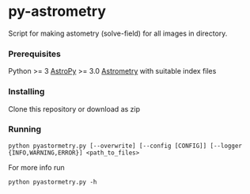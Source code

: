 # py-astrometry

Script for making astometry (solve-field) for all images in directory.

### Prerequisites
Python >= 3
[AstroPy](http://www.astropy.org/) >= 3.0
[Astrometry](http://www.astrometry.net/use.html) with suitable index files

### Installing

Clone this repository or download as zip

### Running

```
python pyastormetry.py [--overwrite] [--config [CONFIG]] [--logger {INFO,WARNING,ERROR}] <path_to_files>

```
For more info run 
```
python pyastormetry.py -h
```
